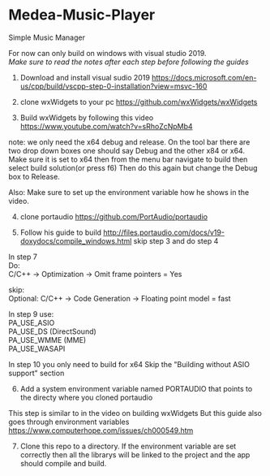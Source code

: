 # Medea-Music-Player
Simple Music Manager

For now can only build on windows with visual studio 2019.<br/>
*Make sure to read the notes after each step before following the guides*<br/>

1) Download and install visual sudio 2019
https://docs.microsoft.com/en-us/cpp/build/vscpp-step-0-installation?view=msvc-160

2) clone wxWidgets to your pc
https://github.com/wxWidgets/wxWidgets

3) Build wxWidgets by following this video
https://www.youtube.com/watch?v=sRhoZcNpMb4

note: we only need the x64 debug and release. 
On the tool bar there are two drop down boxes one should say Debug and the other x84 or x64.
Make sure it is set to x64 then from the menu bar navigate to build then select build solution(or press f6)
Then do this again but change the Debug box to Release.

Also: Make sure to set up the environment variable how he shows in the video.

4) clone portaudio
https://github.com/PortAudio/portaudio

5) Follow his guide to build
http://files.portaudio.com/docs/v19-doxydocs/compile_windows.html
skip step 3 and do step 4

In step 7 <br/>
Do:<br/>
C/C++ -> Optimization -> Omit frame pointers = Yes

skip:<br/>
Optional: C/C++ -> Code Generation -> Floating point model = fast

In step 9 use:<br/>
PA_USE_ASIO<br/>
PA_USE_DS (DirectSound)<br/>
PA_USE_WMME (MME)<br/>
PA_USE_WASAPI<br/>

In step 10 you only need to build for x64
Skip the "Building without ASIO support" section

6) Add a system environment variable named PORTAUDIO 
that points to the directy where you cloned portaudio

This step is similar to in the video on building wxWidgets
But this guide also goes through environment variables
https://www.computerhope.com/issues/ch000549.htm

7) Clone this repo to a directory. If the environment variable are 
set correctly then all the librarys will be linked to the project
and the app should compile and build.


